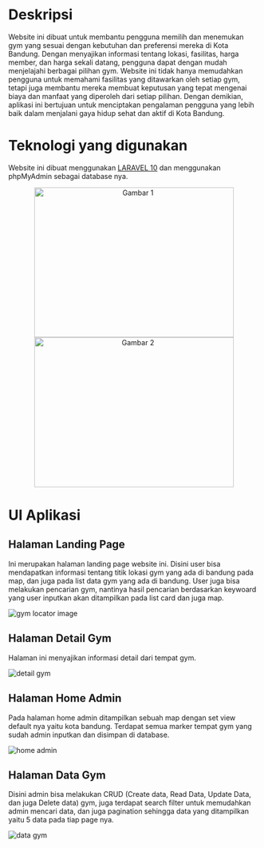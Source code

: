 # Deskripsi

Website ini dibuat untuk membantu pengguna memilih dan menemukan gym yang sesuai dengan kebutuhan dan preferensi mereka di Kota Bandung. Dengan menyajikan informasi tentang lokasi, fasilitas, harga member, dan harga sekali datang, pengguna dapat dengan mudah menjelajahi berbagai pilihan gym. Website ini tidak hanya memudahkan pengguna untuk memahami fasilitas yang ditawarkan oleh setiap gym, tetapi juga membantu mereka membuat keputusan yang tepat mengenai biaya dan manfaat yang diperoleh dari setiap pilihan. Dengan demikian, aplikasi ini bertujuan untuk menciptakan pengalaman pengguna yang lebih baik dalam menjalani gaya hidup sehat dan aktif di Kota Bandung.

# Teknologi yang digunakan

Website ini dibuat menggunakan [LARAVEL 10](https://laravel.com/docs/10.x/installation) dan menggunakan phpMyAdmin sebagai database nya.

<p align="center">
  <img src="https://github.com/dimasardnt6/GymLocator/assets/94734096/1513f6f1-a2e4-41cc-a1cd-d33895aa6297" width="400" height="300" alt="Gambar 1">
  <img src="https://github.com/dimasardnt6/GymLocator/assets/94734096/94dc1bf4-e210-47b4-90ee-a5cf5175408f" width="400" height="300" alt="Gambar 2">
</p>

# UI Aplikasi

## Halaman Landing Page

Ini merupakan halaman landing page website ini. Disini user bisa mendapatkan informasi tentang titik lokasi gym yang ada di bandung pada map, dan juga pada list data gym yang ada di bandung. User juga bisa melakukan pencarian gym, nantinya hasil pencarian berdasarkan keywoard yang user inputkan akan ditampilkan pada list card dan juga map.

![gym locator image](https://github.com/dimasardnt6/GymLocator/assets/94734096/90ff9fb4-efb9-4aec-b47c-372d0c958c98)

## Halaman Detail Gym

Halaman ini menyajikan informasi detail dari tempat gym.

![detail gym](https://github.com/dimasardnt6/GymLocator/assets/94734096/60a95f07-ecaa-4d1d-845a-b608e4fbdfde)

## Halaman Home Admin

Pada halaman home admin ditampilkan sebuah map dengan set view default nya yaitu kota bandung. Terdapat semua marker tempat gym yang sudah admin inputkan dan disimpan di database.

![home admin](https://github.com/dimasardnt6/GymLocator/assets/94734096/1ff01092-fe27-434d-8b9a-259a7fc8b481)

## Halaman Data Gym

Disini admin bisa melakukan CRUD (Create data, Read Data, Update Data, dan juga Delete data) gym, juga terdapat search filter untuk memudahkan admin mencari data, dan juga pagination sehingga data yang ditampilkan yaitu 5 data pada tiap page nya.

![data gym](https://github.com/dimasardnt6/GymLocator/assets/94734096/ea55ba16-e3a2-4117-a59a-efbd7f7ea585)
